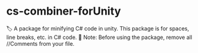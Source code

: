 # cs-combiner-forUnity
🏷 A package for minifying C# code in unity. This package is for spaces, line breaks, etc. in C# code. 📍 Note: Before using the package, remove all //Comments from your file. 
